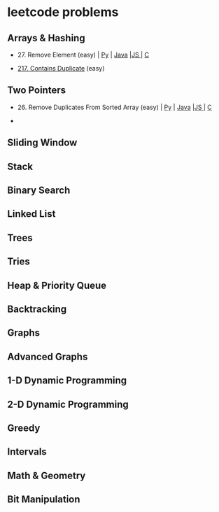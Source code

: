 # leetcode problems

## Arrays & Hashing
- 27\. Remove Element (easy)
| [Py](https://github.com/flenhu/leetcode/blob/main/Python/easy/27_removeElement.ipynb) |
[Java]() 
|[JS ]() 
| [C]()

- [217. Contains Duplicate](https://github.com/flenhu/leetcode/blob/main/easy/217_containsDuplicate.ipynb) (easy)

## Two Pointers


- 26\. Remove Duplicates From Sorted Array (easy) 
| [Py](https://github.com/flenhu/leetcode/blob/main/Python/easy/26_removeDuplicatesFromSortedArray.ipynb) |
[Java]() 
|[JS ]() 
| [C]()




-  

## Sliding Window

## Stack

## Binary Search

## Linked List

## Trees

## Tries

## Heap & Priority Queue

## Backtracking 

## Graphs

## Advanced Graphs

## 1-D Dynamic Programming

## 2-D Dynamic Programming 

## Greedy

## Intervals

## Math & Geometry

## Bit Manipulation

